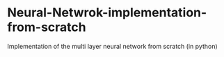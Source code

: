 # Neural-Netwrok-implementation-from-scratch
Implementation of the multi layer neural network from scratch (in python)
